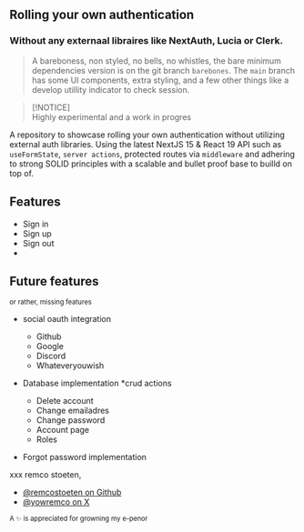 ## Rolling your own authentication    

### Without any externaal libraires like NextAuth, Lucia or Clerk.

> A bareboness, non styled, no bells, no whistles, the bare minimum dependencies version is on the git branch `barebones`. The `main` branch has some UI components, extra styling, and a few other things like a develop utillity indicator to check session.

> [!NOTICE]  
> Highly experimental and a work in progres

A repository to showcase rolling your own authentication without utilizing external auth libraries. Using the latest NextJS 15 & React 19 API such as `useFormState`, `server actions`, protected routes via `middleware` and adhering to strong SOLID principles with a scalable and bullet proof base to builld on top of.

## Features

- Sign in
- Sign up
- Sign out
- 
## Future features

<small>or rather, missing features</small>

- social oauth integration 
  - Github
  - Google
  - Discord
  - Whateveryouwish

- Database implementation
  *crud actions
  - Delete account
  - Change emailadres
  - Change password
  - Account page
  - Roles
- Forgot password implementation

xxx remco stoeten,


- [@remcostoeten on Github](https://github.com/remcostoeten)
- [@yowremco on X](https://twitter.com/yowremco)


<sub>A ✨ is appreciated for growning my e-penor</sub>
